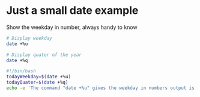 # Just a small date example

Show the weekday in number, always handy to know
```bash
# Display weekday
date +%u
```

```bash
# Display quater of the year
date +%q

```

```bash
#!/bin/bash
todayWeekday=$(date +%u)
todayQuater=$(date +%q)
echo -e 'The command "date +%u" gives the weekday in numbers output is:' $todayWeekday
```
